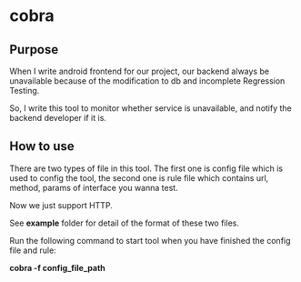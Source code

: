 # cobra

## Purpose

When I write android frontend for our project,  our
backend always be unavailable because of the modification to db
and incomplete Regression Testing.

So, I write this tool to monitor whether service is unavailable,
and notify the backend developer if it is.

## How to use
There are two types of file in this tool. The first one is config
file which is used to config the tool, the second one is rule file
which contains url, method, params of interface you wanna test.

Now we just support HTTP.

See **example** folder for detail of the format of these two files.

Run the following command to start tool when you have finished the config file and rule:

**cobra -f config_file_path**
